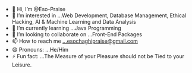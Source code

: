 - 👋 Hi, I’m @Eso-Praise
- 👀 I’m interested in ...Web Development, Database Management, Ethical Hacking, AI & Machine Learning and Data Analysis
- 🌱 I’m currently learning ...Java Programming
- 💞️ I’m looking to collaborate on ...Front-End Packages
- 📫 How to reach me ...esochaghipraise@gmail.com
- 😄 Pronouns: ...He/Him
- ⚡ Fun fact: ...The Measure of your Pleasure should not be Tied to your Leisure.

<!---
Eso-Praise/Eso-Praise is a ✨ special ✨ repository because its `README.md` (this file) appears on your GitHub profile.
You can click the Preview link to take a look at your changes.
--->

